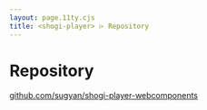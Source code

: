 ```yaml
---
layout: page.11ty.cjs
title: <shogi-player> ⌲ Repository
---
```


# Repository

[github.com/sugyan/shogi-player-webcomponents](https://github.com/sugyan/shogi-player-webcomponents)